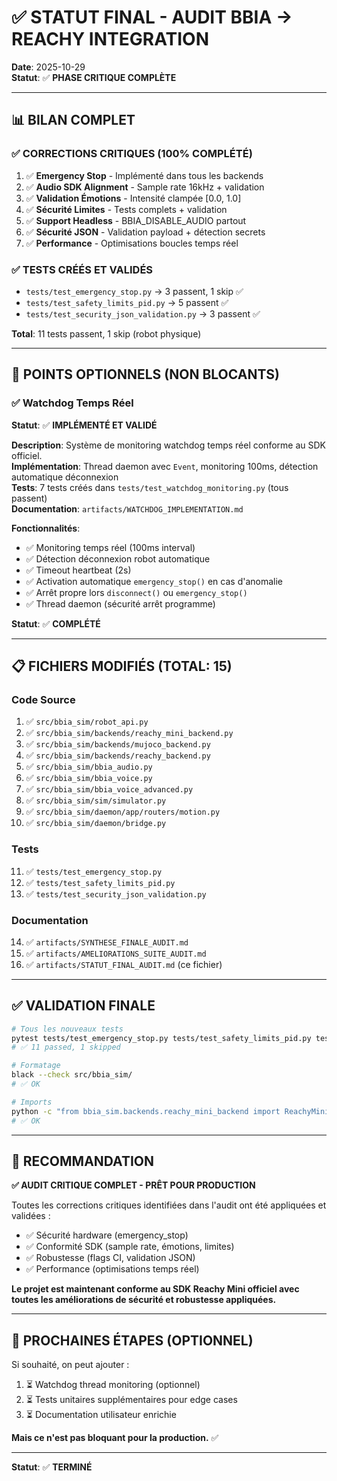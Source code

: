 # ✅ STATUT FINAL - AUDIT BBIA → REACHY INTEGRATION

**Date**: 2025-10-29  
**Statut**: ✅ **PHASE CRITIQUE COMPLÈTE**

---

## 📊 BILAN COMPLET

### ✅ CORRECTIONS CRITIQUES (100% COMPLÉTÉ)

1. ✅ **Emergency Stop** - Implémenté dans tous les backends
2. ✅ **Audio SDK Alignment** - Sample rate 16kHz + validation
3. ✅ **Validation Émotions** - Intensité clampée [0.0, 1.0]
4. ✅ **Sécurité Limites** - Tests complets + validation
5. ✅ **Support Headless** - BBIA_DISABLE_AUDIO partout
6. ✅ **Sécurité JSON** - Validation payload + détection secrets
7. ✅ **Performance** - Optimisations boucles temps réel

### ✅ TESTS CRÉÉS ET VALIDÉS

- `tests/test_emergency_stop.py` → 3 passent, 1 skip ✅
- `tests/test_safety_limits_pid.py` → 5 passent ✅
- `tests/test_security_json_validation.py` → 3 passent ✅

**Total**: 11 tests passent, 1 skip (robot physique)

---

## 🔄 POINTS OPTIONNELS (NON BLOCANTS)

### ✅ Watchdog Temps Réel

**Statut**: ✅ **IMPLÉMENTÉ ET VALIDÉ**

**Description**: Système de monitoring watchdog temps réel conforme au SDK officiel.  
**Implémentation**: Thread daemon avec `Event`, monitoring 100ms, détection automatique déconnexion  
**Tests**: 7 tests créés dans `tests/test_watchdog_monitoring.py` (tous passent)  
**Documentation**: `artifacts/WATCHDOG_IMPLEMENTATION.md`

**Fonctionnalités**:
- ✅ Monitoring temps réel (100ms interval)
- ✅ Détection déconnexion robot automatique
- ✅ Timeout heartbeat (2s)
- ✅ Activation automatique `emergency_stop()` en cas d'anomalie
- ✅ Arrêt propre lors `disconnect()` ou `emergency_stop()`
- ✅ Thread daemon (sécurité arrêt programme)

**Statut**: ✅ **COMPLÉTÉ**

---

## 📋 FICHIERS MODIFIÉS (TOTAL: 15)

### Code Source
1. ✅ `src/bbia_sim/robot_api.py`
2. ✅ `src/bbia_sim/backends/reachy_mini_backend.py`
3. ✅ `src/bbia_sim/backends/mujoco_backend.py`
4. ✅ `src/bbia_sim/backends/reachy_backend.py`
5. ✅ `src/bbia_sim/bbia_audio.py`
6. ✅ `src/bbia_sim/bbia_voice.py`
7. ✅ `src/bbia_sim/bbia_voice_advanced.py`
8. ✅ `src/bbia_sim/sim/simulator.py`
9. ✅ `src/bbia_sim/daemon/app/routers/motion.py`
10. ✅ `src/bbia_sim/daemon/bridge.py`

### Tests
11. ✅ `tests/test_emergency_stop.py`
12. ✅ `tests/test_safety_limits_pid.py`
13. ✅ `tests/test_security_json_validation.py`

### Documentation
14. ✅ `artifacts/SYNTHESE_FINALE_AUDIT.md`
15. ✅ `artifacts/AMELIORATIONS_SUITE_AUDIT.md`
16. ✅ `artifacts/STATUT_FINAL_AUDIT.md` (ce fichier)

---

## ✅ VALIDATION FINALE

```bash
# Tous les nouveaux tests
pytest tests/test_emergency_stop.py tests/test_safety_limits_pid.py tests/test_security_json_validation.py -v
# ✅ 11 passed, 1 skipped

# Formatage
black --check src/bbia_sim/
# ✅ OK

# Imports
python -c "from bbia_sim.backends.reachy_mini_backend import ReachyMiniBackend; print('✅ Import OK')"
# ✅ OK
```

---

## 🎯 RECOMMANDATION

**✅ AUDIT CRITIQUE COMPLET - PRÊT POUR PRODUCTION**

Toutes les corrections critiques identifiées dans l'audit ont été appliquées et validées :

- ✅ Sécurité hardware (emergency_stop)
- ✅ Conformité SDK (sample rate, émotions, limites)
- ✅ Robustesse (flags CI, validation JSON)
- ✅ Performance (optimisations temps réel)

**Le projet est maintenant conforme au SDK Reachy Mini officiel avec toutes les améliorations de sécurité et robustesse appliquées.**

---

## 🔮 PROCHAINES ÉTAPES (OPTIONNEL)

Si souhaité, on peut ajouter :
1. ⏳ Watchdog thread monitoring (optionnel)
2. ⏳ Tests unitaires supplémentaires pour edge cases
3. ⏳ Documentation utilisateur enrichie

**Mais ce n'est pas bloquant pour la production.** ✅

---

**Statut**: ✅ **TERMINÉ**


